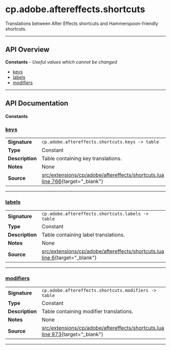 # cp.adobe.aftereffects.shortcuts

Translations between After Effects shortcuts and Hammerspoon-friendly shortcuts.

---

## API Overview
**Constants** - _Useful values which cannot be changed_
 * [keys](#keys)
 * [labels](#labels)
 * [modifiers](#modifiers)


---

## API Documentation

#### Constants


### [keys](#keys)

|                                             |                                                                                     |
| --------------------------------------------|-------------------------------------------------------------------------------------|
| **Signature**                               | `cp.adobe.aftereffects.shortcuts.keys -> table`                                                                    |
| **Type**                                    | Constant                                                                     |
| **Description**                             | Table containing key translations.                                                                     |
| **Notes**                                   | None |
| **Source**                                  | [src/extensions/cp/adobe/aftereffects/shortcuts.lua line 766](https://github.com/CommandPost/CommandPost/blob/develop/src/extensions/cp/adobe/aftereffects/shortcuts.lua#L766){target="_blank"} |

---


### [labels](#labels)

|                                             |                                                                                     |
| --------------------------------------------|-------------------------------------------------------------------------------------|
| **Signature**                               | `cp.adobe.aftereffects.shortcuts.labels -> table`                                                                    |
| **Type**                                    | Constant                                                                     |
| **Description**                             | Table containing label translations.                                                                     |
| **Notes**                                   | None |
| **Source**                                  | [src/extensions/cp/adobe/aftereffects/shortcuts.lua line 6](https://github.com/CommandPost/CommandPost/blob/develop/src/extensions/cp/adobe/aftereffects/shortcuts.lua#L6){target="_blank"} |

---


### [modifiers](#modifiers)

|                                             |                                                                                     |
| --------------------------------------------|-------------------------------------------------------------------------------------|
| **Signature**                               | `cp.adobe.aftereffects.shortcuts.modifiers -> table`                                                                    |
| **Type**                                    | Constant                                                                     |
| **Description**                             | Table containing modifier translations.                                                                     |
| **Notes**                                   | None |
| **Source**                                  | [src/extensions/cp/adobe/aftereffects/shortcuts.lua line 973](https://github.com/CommandPost/CommandPost/blob/develop/src/extensions/cp/adobe/aftereffects/shortcuts.lua#L973){target="_blank"} |

---

